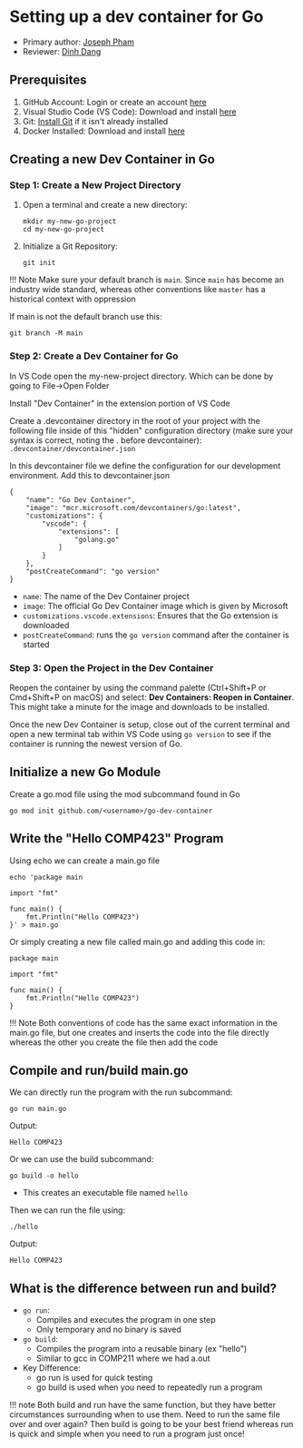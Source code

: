 # **Setting up a dev container for Go**

* Primary author: [Joseph Pham](https://github.com/jhphamunc)
* Reviewer: [Dinh Dang](https://github.com/dinhduedang)

## Prerequisites

1. GitHub Account: Login or create an account [here](https://github.com/)
2. Visual Studio Code (VS Code): Download and install [here](https://code.visualstudio.com/)
3. Git: [Install Git](https://git-scm.com/book/en/v2/Getting-Started-Installing-Git) if it isn't already installed
4. Docker Installed: Download and install [here](https://www.docker.com/products/docker-desktop/)

## **Creating a new Dev Container in Go**

### Step 1: Create a New Project Directory

1. Open a terminal and create a new directory:  
    ```title="bash"
    mkdir my-new-go-project
    cd my-new-go-project 
    ```

2. Initialize a Git Repository:   
    ```title="bash"
    git init  
    ```

!!! Note
    Make sure your default branch is ```main```. Since ```main``` has become an industry wide standard, whereas other conventions like ```master``` has a historical context with oppression

If main is not the default branch use this:
```title="bash"
git branch -M main
```

### Step 2: Create a Dev Container for Go

In VS Code open the my-new-project directory. Which can be done by going to File->Open Folder

Install "Dev Container" in the extension portion of VS Code

Create a .devcontainer directory in the root of your project with the following file inside of this "hidden" configuration directory (make sure your syntax is correct, noting the . before devcontainer):
    ```  
    .devcontainer/devcontainer.json
    ```

In this devcontainer file we define the configuration for our development environment. Add this to devcontainer.json
```
{
    "name": "Go Dev Container",
    "image": "mcr.microsoft.com/devcontainers/go:latest",
    "customizations": {
        "vscode": {
            "extensions": [
                "golang.go"
            ]
        }
    },
    "postCreateCommand": "go version"
}
```

* ```name```: The name of the Dev Container project
* ```image```: The official Go Dev Container image which is given by Microsoft
* ```customizations.vscode.extensions```: Ensures that the Go extension is downloaded
* ```postCreateCommand```: runs the ```go version``` command after the container is started

### Step 3: Open the Project in the Dev Container

Reopen the container by using the command palette (Ctrl+Shift+P or Cmd+Shift+P on macOS) and select: **Dev Containers: Reopen in Container**. This might take a minute for the image and downloads to be installed.

Once the new Dev Container is setup, close out of the current terminal and open a new terminal tab within VS Code using ```go version``` to see if the container is running the newest version of Go.

## Initialize a new Go Module

Create a go.mod file using the mod subcommand found in Go  
```
go mod init github.com/<username>/go-dev-container
```

## Write the "Hello COMP423" Program

Using echo we can create a main.go file

```title="bash"
echo 'package main

import "fmt"

func main() {
    fmt.Println("Hello COMP423")
}' > main.go
```

Or simply creating a new file called main.go and adding this code in:

```title="bash"
package main

import "fmt"

func main() {
    fmt.Println("Hello COMP423")
}
```

!!! Note
    Both conventions of code has the same exact information in the main.go file, but one creates and inserts the code into the file directly whereas the other you create the file then add the code 
## Compile and run/build main.go

We can directly run the program with the run subcommand:
```title="bash"
go run main.go
```
Output:
```
Hello COMP423
```
Or we can use the build subcommand:
```title="bash"
go build -o hello
```
- This creates an executable file named ```hello```   

Then we can run the file using:
```title="bash"
./hello
```
Output:
```
Hello COMP423
```

## What is the difference between run and build?
- ```go run```:  
    - Compiles and executes the program in one step
    - Only temporary and no binary is saved
- ```go build```:  
    - Compiles the program into a reusable binary (ex "hello")
    - Similar to gcc in COMP211 where we had a.out
- Key Difference:  
    - go run is used for quick testing
    - go build is used when you need to repeatedly run a program

!!! note
    Both build and run have the same function, but they have better circumstances surrounding when to use them. Need to run the same file over and over again? Then build is going to be your best friend whereas run is quick and simple when you need to run a program just once!
